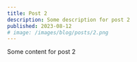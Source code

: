 ```yaml
---
title: Post 2
description: Some description for post 2
published: 2023-08-12
# image: /images/blog/posts/2.png
---
```


Some content for post 2
